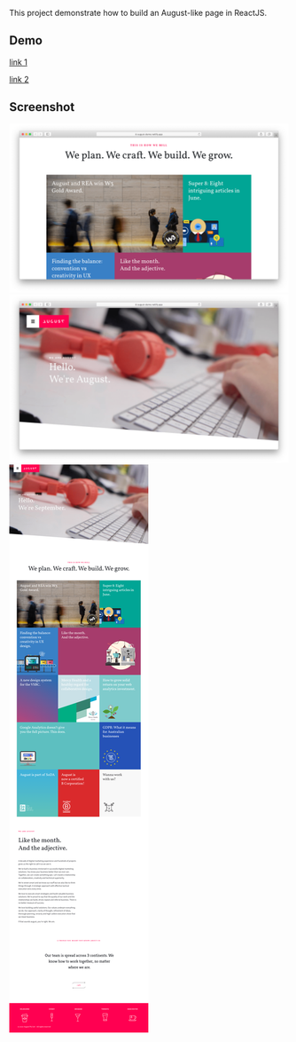 This project demonstrate how to build an August-like page in ReactJS.

## Demo
[link 1](https://august-demo.netlify.app)

[link 2](https://august-demo.surge.sh/)

## Screenshot
![](https://github.com/nguyenletan/august/blob/master/src/static/Screen%20Shot%202020-07-25%20at%2016.26.15.png)
![](https://github.com/nguyenletan/august/blob/master/src/static/Screen%20Shot%202020-07-25%20at%2016.25.08.png)
![](https://github.com/nguyenletan/august/blob/master/src/static/screencapture-localhost-3000-2020-07-25-15_27_49.png)

